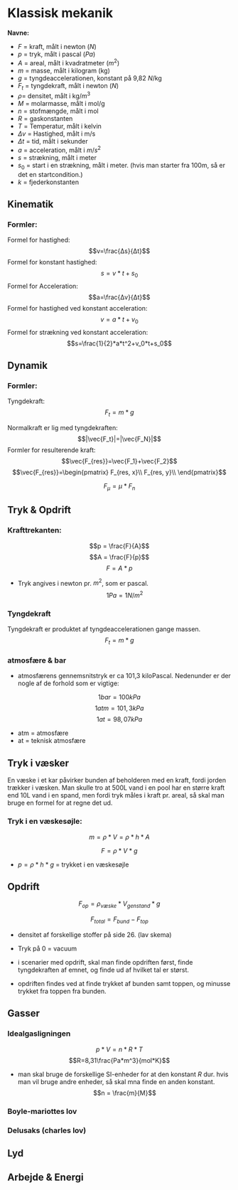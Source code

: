 # Klassisk mekanik

**Navne:**

* $F$ = kraft, målt i newton ($N$)
* $p$ = tryk, målt i pascal ($Pa$)
* $A$ = areal, målt i kvadratmeter ($m^2$)
* $m$ = masse, målt i kilogram (kg)
* $g$ = tyngdeaccelerationen, konstant på 9,82 $N$/kg
* $F_t$ = tyngdekraft, målt i newton ($N$)
* $ρ$= densitet, målt i kg/$m^3$
* $M$ = molarmasse, målt i mol/g
* $n$ = stofmængde, målt i mol
* $R$ = gaskonstanten
* $T$ = Temperatur, målt i kelvin
* $Δv$ = Hastighed, målt i m/s
* $Δt$ = tid, målt i sekunder
* $a$ = acceleration, målt i $m/s^2$
* $s$ = strækning, målt i meter
* $s_0$ = start i en strækning, målt i meter. (hvis man starter fra 100m, så er det en startcondition.)
* $k$ = fjederkonstanten

## Kinematik

### Formler:

Formel for hastighed:
$$v=\frac{Δs}{Δt}$$
Formel for konstant hastighed:
$$s=v*t+s_0$$
Formel for Acceleration:
$$a=\frac{Δv}{Δt}$$
Formel for hastighed ved konstant acceleration:
$$v=a*t+v_0$$
Formel for strækning ved konstant acceleration:
$$s=\frac{1}{2}*a*t^2+v_0*t+s_0$$

## Dynamik


### Formler: 
Tyngdekraft:
$$F_t=m*g$$

Normalkraft er lig med tyngdekraften:
$$|\vec{F_t}|=|\vec{F_N}|$$
Formler for resulterende kraft:
$$\vec{F_{res}}=\vec{F_1}+\vec{F_2}$$
$$\vec{F_{res}}=\begin{pmatrix}
F_{res, x}\\
F_{res, y}\\
\end{pmatrix}$$

$$F_μ=μ*F_n$$   

## Tryk & Opdrift

### Krafttrekanten:
$$p = \frac{F}{A}$$
$$A = \frac{F}{p}$$
$$F = A*p$$


* Tryk angives i newton pr. $m^2$, som er pascal.
$$1Pa=1N/m^2$$

### Tyngdekraft
Tyngdekraft er produktet af tyngdeaccelerationen gange massen.
$$F_t = m*g$$


### atmosfære & bar
* atmosfærens gennemsnitstryk er ca 101,3 kiloPascal.
Nedenunder er der nogle af de forhold som er vigtige:

$$1 bar = 100kPa$$
$$1 atm = 101,3kPa$$
$$ 1 at = 98,07kPa$$

* atm = atmosfære
* at = teknisk atmosfære

## Tryk i væsker

En væske i et kar påvirker bunden af beholderen med en kraft, fordi jorden trækker i væsken. Man skulle tro at 500L vand i en pool har en større kraft end 10L vand i en spand, men fordi tryk måles i kraft pr. areal, så skal man bruge en formel for at regne det ud. 

### Tryk i en væskesøjle:

$$m = ρ*V = ρ*h*A$$

$$F=ρ*V*g$$

* $p=ρ*h*g$ = trykket i en væskesøjle


## Opdrift 

$$F_{op}=ρ_{væske}*V_{genstand}*g$$

$$F_{total}=F_{bund}-F_{top}$$

* densitet af forskellige stoffer på side 26. (lav skema)

* Tryk på 0 = vacuum
* i scenarier med opdrift, skal man finde opdriften først, finde tyngdekraften af emnet, og finde ud af hvilket tal er størst.
* opdriften findes ved at finde trykket af bunden samt toppen, og minusse trykket fra toppen fra bunden. 
## Gasser

### Idealgasligningen
$$p*V = n*R*T$$
$$R=8,31\frac{Pa*m^3}{mol*K}$$
* man skal bruge de forskellige SI-enheder for at den konstant $R$ dur. hvis man vil bruge andre enheder, så skal mna finde en anden konstant. 
$$n = \frac{m}{M}$$

### Boyle-mariottes lov

### Delusaks (charles lov)

## Lyd

## Arbejde & Energi